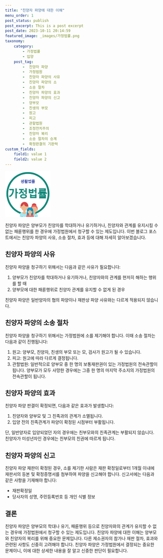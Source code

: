 ```yaml
---
title: "친양자 파양에 대한 이해"
menu_order: 1
post_status: publish
post_excerpt: This is a post excerpt
post_date: 2023-10-11 20:14:59
featured_image: _images/가정법률.png
taxonomy:
    category:
        - 가정법률
        - 입양
    post_tag:
        -  친양자 파양
        -  가정법원
        -  친양자 파양의 사유
        -  친양자 파양의 소
        -  소송 절차
        -  친양자 파양의 효과
        -  친양자 파양의 신고
        -  양부모
        -  친생의 부모
        -  원고
        -  피고
        -  관할법원
        -  조정전치주의
        -  친양자 복리
        -  소송 절차의 승계
        -  확정판결의 기판력
custom_fields:
    field1: value 1
    field2: value 2
---
```


![가정법률](/_images/가정법률.png)

친양자 파양은 양부모가 친양자를 학대하거나 유기하거나, 친양자와 관계를 유지시킬 수 없는 패륜행위를 한 경우에 가정법원에서 청구할 수 있는 제도입니다. 이번 블로그 포스트에서는 친양자 파양의 사유, 소송 절차, 효과 등에 대해 자세히 알아보겠습니다.

## 친양자 파양의 사유

친양자 파양을 청구하기 위해서는 다음과 같은 사유가 필요합니다:

1. 양부모가 친양자를 학대하거나 유기하거나, 친양자와의 관계를 현저히 해하는 행위를 할 때
2. 양부모에 대한 패륜행위로 친양자 관계를 유지할 수 없게 된 경우

친양자 파양은 일반양자의 협의 파양이나 재판상 파양 사유와는 다르게 적용되지 않습니다.

## 친양자 파양의 소송 절차

친양자 파양을 청구하기 위해서는 가정법원에 소를 제기해야 합니다. 이때 소송 절차는 다음과 같이 진행됩니다:

1. 원고: 양부모, 친양자, 친생의 부모 또는 모, 검사가 원고가 될 수 있습니다.
2. 피고: 원고에 따라 다르게 결정됩니다.
3. 관할법원: 일반적으로 양부모 중 한 명의 보통재판권이 있는 가정법원의 전속관할이 됩니다. 양부모가 모두 사망한 경우에는 그중 한 명의 마지막 주소지의 가정법원의 전속관할이 됩니다.

## 친양자 파양의 효과

친양자 파양 판결이 확정되면, 다음과 같은 효과가 발생합니다:

1. 친양자와 양부모 및 그 친족과의 관계가 소멸됩니다.
2. 입양 전의 친족관계가 파양이 확정된 시점부터 부활됩니다.

단, 일반양자로 입양되었던 자의 경우에는 친부모와의 친족관계는 부활되지 않습니다. 친양자가 미성년자인 경우에는 친부모의 친권에 따르게 됩니다.

## 친양자 파양의 신고

친양자 파양 재판이 확정된 경우, 소를 제기한 사람은 재판 확정일로부터 1개월 이내에 재판서의 등본 및 확정증명서를 첨부하여 파양을 신고해야 합니다. 신고서에는 다음과 같은 사항을 기재해야 합니다:

- 재판확정일
- 당사자의 성명, 주민등록번호 등 개인 식별 정보

## 결론

친양자 파양은 양부모의 학대나 유기, 패륜행위 등으로 친양자와의 관계가 유지할 수 없는 경우에 가정법원에서 청구할 수 있는 제도입니다. 친양자 파양에 대한 이해는 양부모와 친양자의 복리를 위해 중요한 문제입니다. 다른 제소권자의 참가나 재판 절차, 효과와 관련된 사항도 신중히 고려해야 합니다. 친양자 파양은 가정법원에서 결정되는 중요한 문제이니, 이에 대한 상세한 내용을 잘 알고 신중한 판단이 필요합니다.

